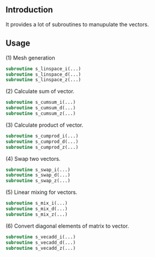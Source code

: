 ## Introduction

It provides a lot of subroutines to manupulate the vectors.

## Usage

(1) Mesh generation

```fortran
subroutine s_linspace_i(...)
subroutine s_linspace_d(...)
subroutine s_linspace_z(...)
```

(2) Calculate sum of vector.

```fortran
subroutine s_cumsum_i(...)
subroutine s_cumsum_d(...)
subroutine s_cumsum_z(...)
```

(3) Calculate product of vector.

```fortran
subroutine s_cumprod_i(...)
subroutine s_cumprod_d(...)
subroutine s_cumprod_z(...)
```

(4) Swap two vectors.

```fortran
subroutine s_swap_i(...)
subroutine s_swap_d(...)
subroutine s_swap_z(...)
```

(5) Linear mixing for vectors.

```fortran
subroutine s_mix_i(...)
subroutine s_mix_d(...)
subroutine s_mix_z(...)
```

(6) Convert diagonal elements of matrix to vector.

```fortran
subroutine s_vecadd_i(...)
subroutine s_vecadd_d(...)
subroutine s_vecadd_z(...)
```
